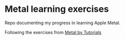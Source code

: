 # Metal learning exercises

Repo documenting my progress in learning Apple Metal.

Following the exercises from [Metal by Tutorials](https://www.raywenderlich.com/books/metal-by-tutorials/v2.0)
